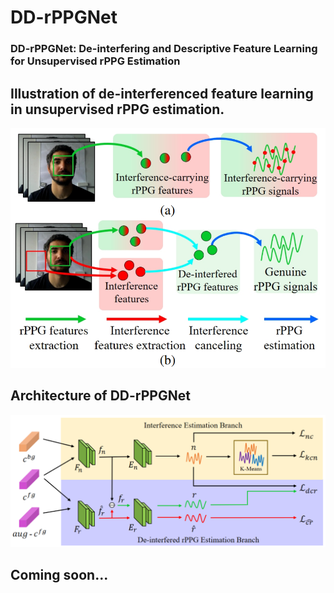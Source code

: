 # DD-rPPGNet

### DD-rPPGNet: De-interfering and Descriptive Feature Learning for Unsupervised rPPG Estimation

## Illustration of de-interferenced feature learning in unsupervised rPPG estimation. 
![plot](figures/idea.png)

## Architecture of DD-rPPGNet
![plot](figures/framework.png)

## Coming soon...
